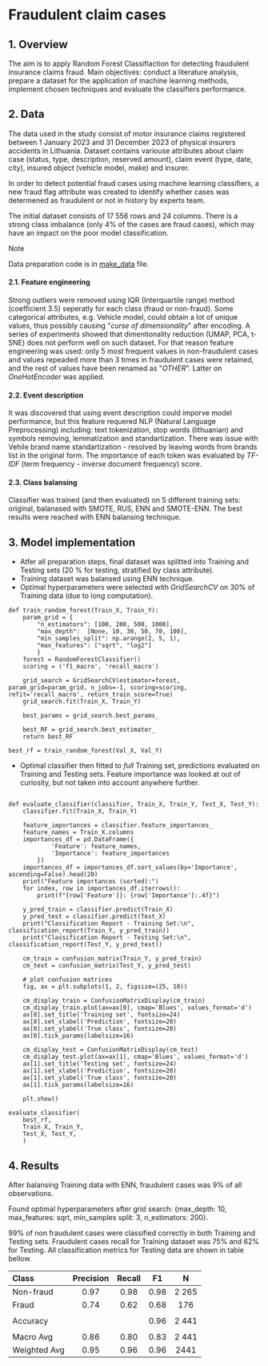 # Fraudulent claim cases

## 1. Overview
The aim is to apply Random Forest Classifiaction for detecting fraudulent insurance claims fraud. Main objectives: conduct a literature analysis, prepare a dataset for the application of machine learning methods, implement chosen techniques and evaluate the classifiers performance.

## 2. Data
The data used in the study consist of motor insurance claims registered between 1 January 2023 and 31 December 2023 of physical insurers accidents in Lithuania. 
Dataset contains variouse attributes about claim case (status, type, description, reserved amount), claim event (type, date, city), insured object (vehicle model, make) and insurer.

In order to detect potential fraud cases using machine learning classifiers, a new fraud flag attribute was created to identify whether cases was determened as fraudulent or not in history by experts team.

The initial dataset consists of 17 556 rows and 24 columns. There is a strong class imbalance (only 4% of the cases are fraud cases), which may have an impact on the poor model classification.

> [!NOTE]
> Data preparation code is in [make_data](https://github.com/InetaLan/FRAUD-CASES/blob/main/make_data) file. 

#### 2.1. Feature engineering
Strong outliers were removed using IQR (Interquartile range) method (coefficient 3.5) seperatly for each class (fraud or non-fraud). 
Some categorical attributes, e.g. Vehicle model, could obtain a lot of unique values, thus possibly causing "_curse of dimensionality_" after encoding. A series of experiments showed that dimentionality reduction (UMAP, PCA, t-SNE) does not perform well on such dataset. For that reason feature engineering was used: only 5 most frequent values in non-fraudulent cases and values repeaded more than 3 times in fraudulent cases were retained, and the rest of values have been renamed as "_OTHER_". Latter on _OneHotEncoder_ was applied.

#### 2.2. Event description
It was discovered that using event description could imporve model performance, but this feature requered NLP (Natural Language Preprocessing) including: text tokenization, stop words (lithuanian) and symbols removing, lemmatization and standartization. There was issue with Vehile brand name standartization - resolved by leaving words from brands list in the original form. The importance of each token was evaluated by _TF-IDF_ (term frequency - inverse document frequency) score. 

#### 2.3. Class balansing
Classifier was trained (and then evaluated) on 5 different training sets: original, balanased with SMOTE, RUS, ENN and SMOTE-ENN. The best results were reached with ENN balansing technique. 

## 3. Model implementation
- Atfer all preparation steps, final dataset was splitted into Training and Testing sets (20 % for testing, stratified by class attribute).
- Training dataset was balansed using ENN technique.
- Optimal hyperparameters were selected with _GridSearchCV_ on 30% of Training data (due to long computation).
```
def train_random_forest(Train_X, Train_Y):
    param_grid = {
        "n_estimators": [100, 200, 500, 1000],
        "max_depth":  [None, 10, 30, 50, 70, 100],
        "min_samples_split": np.arange(2, 5, 1),
        "max_features": ["sqrt", "log2"]
        }
    forest = RandomForestClassifier()
    scoring = ('f1_macro', 'recall_macro')

    grid_search = GridSearchCV(estimator=forest, param_grid=param_grid, n_jobs=-1, scoring=scoring, refit='recall_macro', return_train_score=True)
    grid_search.fit(Train_X, Train_Y)

    best_params = grid_search.best_params_

    best_RF = grid_search.best_estimator_
    return best_RF

best_rf = train_random_forest(Val_X, Val_Y)
```
- Optimal classifier then fitted to _full_ Training set, predictions evaluated on Training and Testing sets. Feature importance was looked at out of curiosity, but not taken into account anywhere further.
```

def evaluate_classifier(classifier, Train_X, Train_Y, Test_X, Test_Y):
    classifier.fit(Train_X, Train_Y)

    feature_importances = classifier.feature_importances_
    feature_names = Train_X.columns
    importances_df = pd.DataFrame({
            'Feature': feature_names,
            'Importance': feature_importances
        })
    importances_df = importances_df.sort_values(by='Importance', ascending=False).head(20)
    print("Feature importances (sorted):")
    for index, row in importances_df.iterrows():
        print(f"{row['Feature']}: {row['Importance']:.4f}")

    y_pred_train = classifier.predict(Train_X)
    y_pred_test = classifier.predict(Test_X)
    print("Classification Report - Training Set:\n", classification_report(Train_Y, y_pred_train))
    print("Classification Report - Testing Set:\n", classification_report(Test_Y, y_pred_test))

    cm_train = confusion_matrix(Train_Y, y_pred_train)
    cm_test = confusion_matrix(Test_Y, y_pred_test)

    # plot confusion matrices
    fig, ax = plt.subplots(1, 2, figsize=(25, 10))
    
    cm_display_train = ConfusionMatrixDisplay(cm_train)
    cm_display_train.plot(ax=ax[0], cmap='Blues', values_format='d')
    ax[0].set_title('Training set', fontsize=24)
    ax[0].set_xlabel('Prediction', fontsize=20)
    ax[0].set_ylabel('True class', fontsize=20)
    ax[0].tick_params(labelsize=16)

    cm_display_test = ConfusionMatrixDisplay(cm_test)
    cm_display_test.plot(ax=ax[1], cmap='Blues', values_format='d')
    ax[1].set_title('Testing set', fontsize=24)
    ax[1].set_xlabel('Prediction', fontsize=20)
    ax[1].set_ylabel('True class', fontsize=20)
    ax[1].tick_params(labelsize=16)

    plt.show()

evaluate_classifier(
    best_rf,
    Train_X, Train_Y,
    Test_X, Test_Y,
    )
```
## 4. Results
After balansing Training data with ENN, fraudulent cases was 9% of all observations. 

Found optimal hyperparameters after grid search: {max_depth: 10, max_features: sqrt, min_samples split: 3, n_estimators: 200}. 

99% of non fraudulent cases were classified correctly in both Training and Testing sets. Fraudulent cases recall for Training dataset was 75% and 62% for Testing. All classification metrics for Testing data are shown in table bellow.

| Class | Precision | Recall | F1 | N |
|:-----|:--------:|:------:|:------:|:------:|
| Non-fraud | 0.97| 0.98 | 0.98 | 2 265 |
| Fraud | 0.74| 0.62|0.68|176|
|  | ||||
|Accuracy | ||0.96|2 441|
|  | ||||
|Macro Avg |0.86 |0.80|0.83|2 441|
|Weighted Avg|0.95|0.96|0.96|2441|

